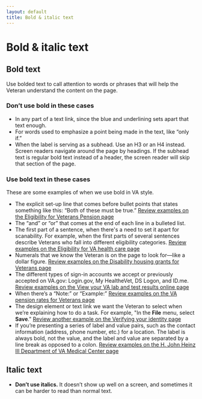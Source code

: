 ```yaml
---
layout: default
title: Bold & italic text
---
```


# Bold & italic text

## Bold text

Use bolded text to call attention to words or phrases that will help the Veteran understand the content on the page.

### Don’t use bold in these cases

- In any part of a text link, since the blue and underlining sets apart that text enough.
- For words used to emphasize a point being made in the text, like “only if.”
- When the label is serving as a subhead. Use an H3 or an H4 instead. Screen readers navigate around the page by headings. If the subhead text is regular bold text instead of a header, the screen reader will skip that section of the page.

### Use bold text in these cases
These are some examples of when we use bold in VA style.

- The explicit set-up line that comes before bullet points that states something like this: “Both of these must be true.” [Review examples on the Eligibility for Veterans Pension page](https://www.va.gov/pension/eligibility/)
- The “and” or “or” that comes at the end of each line in a bulleted list.
- The first part of a sentence, when there's a need to set it apart for scanability. For example, when the first parts of several sentences describe Veterans who fall into different eligibility categories. [Review examples on the Eligibility for VA health care page](https://www.va.gov/health-care/eligibility/)
- Numerals that we know the Veteran is on the page to look for—like a dollar figure. [Review examples on the Disability housing grants for Veterans page](https://www.va.gov/housing-assistance/disability-housing-grants/)
- The different types of sign-in accounts we accept or previously accepted on VA.gov: Login.gov, My HealtheVet, DS Logon, and ID.me. [Review examples on the View your VA lab and test results online page](https://www.va.gov/health-care/view-test-and-lab-results/)
- When there’s a “Note:” or “Example:” [Review examples on the VA pension rates for Veterans page](https://www.va.gov/pension/veterans-pension-rates/)
- The design element or text link we want the Veteran to select when we’re explaining how to do a task. For example, "In the **File** menu, select **Save**." [Review another example on the Verifying your identity page](https://www.va.gov/resources/verifying-your-identity-on-vagov/)
- If you’re presenting a series of label and value pairs, such as the contact information (address, phone number, etc.) for a location. The label is always bold, not the value, and the label and value are separated by a line break as opposed to a colon. [Review examples on the H. John Heinz III Department of VA Medical Center page](https://www.va.gov/pittsburgh-health-care/locations/h-john-heinz-iii-department-of-veterans-affairs-medical-center/#caregiver-support)

## Italic text

* **Don’t use italics.** It doesn’t show up well on a screen, and sometimes it can be harder to read than normal text.
